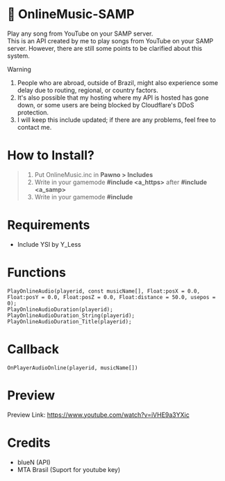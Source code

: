 # 🎷 OnlineMusic-SAMP
Play any song from YouTube on your SAMP server.<br>
This is an API created by me to play songs from YouTube on your SAMP server. However, there are still some points to be clarified about this system.

> [!Warning]
> 1. People who are abroad, outside of Brazil, might also experience some delay due to routing, regional, or country factors.
> 2. It's also possible that my hosting where my API is hosted has gone down, or some users are being blocked by Cloudflare's DDoS protection.
> 3. I will keep this include updated; if there are any problems, feel free to contact me.

# How to Install?
> 1. Put OnlineMusic.inc in **Pawno > Includes**
> 2. Write in your gamemode **#include <a_https>** after **#include <a_samp>**
> 3. Write in your gamemode **#include <OnlineMusic>**

# Requirements
- Include YSI by Y_Less

# Functions
```pawn
PlayOnlineAudio(playerid, const musicName[], Float:posX = 0.0, Float:posY = 0.0, Float:posZ = 0.0, Float:distance = 50.0, usepos = 0);
PlayOnlineAudioDuration(playerid);
PlayOnlineAudioDuration_String(playerid);
PlayOnlineAudioDuration_Title(playerid);
```

# Callback
```pawn
OnPlayerAudioOnline(playerid, musicName[])
```

# Preview
Preview Link: https://www.youtube.com/watch?v=iVHE9a3YXic

# Credits
- blueN (API)
- MTA Brasil (Suport for youtube key)

